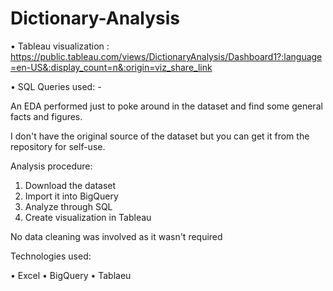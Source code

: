 # Dictionary-Analysis

• Tableau visualization : https://public.tableau.com/views/DictionaryAnalysis/Dashboard1?:language=en-US&:display_count=n&:origin=viz_share_link

• SQL Queries used: -

An EDA performed just to poke around in the dataset and find some general facts and figures.

I don't have the original source of the dataset but you can get it from the repository for self-use.

Analysis procedure:

 1. Download the dataset
 2. Import it into BigQuery
 3. Analyze through SQL
 4. Create visualization in Tableau
 
No data cleaning was involved as it wasn't required

Technologies used:

• Excel
• BigQuery
• Tablaeu
